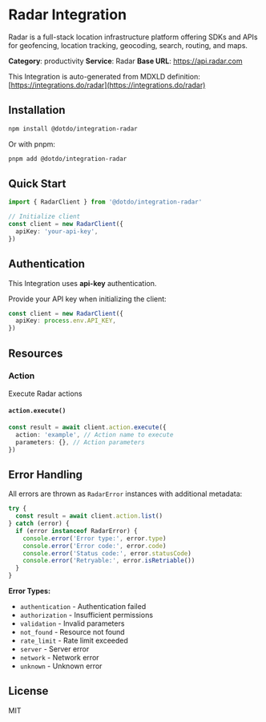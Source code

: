 # Radar Integration

Radar is a full-stack location infrastructure platform offering SDKs and APIs for geofencing, location tracking, geocoding, search, routing, and maps.

**Category**: productivity
**Service**: Radar
**Base URL**: https://api.radar.com

This Integration is auto-generated from MDXLD definition: [https://integrations.do/radar](https://integrations.do/radar)

## Installation

```bash
npm install @dotdo/integration-radar
```

Or with pnpm:

```bash
pnpm add @dotdo/integration-radar
```

## Quick Start

```typescript
import { RadarClient } from '@dotdo/integration-radar'

// Initialize client
const client = new RadarClient({
  apiKey: 'your-api-key',
})
```

## Authentication

This Integration uses **api-key** authentication.

Provide your API key when initializing the client:

```typescript
const client = new RadarClient({
  apiKey: process.env.API_KEY,
})
```

## Resources

### Action

Execute Radar actions

#### `action.execute()`

```typescript
const result = await client.action.execute({
  action: 'example', // Action name to execute
  parameters: {}, // Action parameters
})
```

## Error Handling

All errors are thrown as `RadarError` instances with additional metadata:

```typescript
try {
  const result = await client.action.list()
} catch (error) {
  if (error instanceof RadarError) {
    console.error('Error type:', error.type)
    console.error('Error code:', error.code)
    console.error('Status code:', error.statusCode)
    console.error('Retryable:', error.isRetriable())
  }
}
```

**Error Types:**

- `authentication` - Authentication failed
- `authorization` - Insufficient permissions
- `validation` - Invalid parameters
- `not_found` - Resource not found
- `rate_limit` - Rate limit exceeded
- `server` - Server error
- `network` - Network error
- `unknown` - Unknown error

## License

MIT
